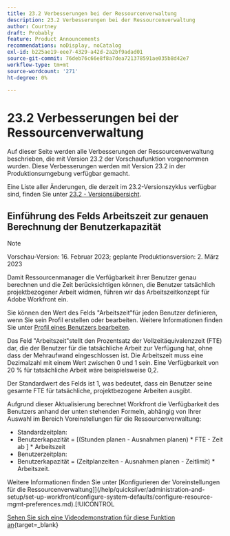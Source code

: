 ```yaml
---
title: 23.2 Verbesserungen bei der Ressourcenverwaltung
description: 23.2 Verbesserungen bei der Ressourcenverwaltung
author: Courtney
draft: Probably
feature: Product Announcements
recommendations: noDisplay, noCatalog
exl-id: b225ae19-eee7-4329-a42d-2a2bf9adad01
source-git-commit: 76deb76c66e8f8a7dea721378591ae035b8d42e7
workflow-type: tm+mt
source-wordcount: '271'
ht-degree: 0%

---
```


# 23.2 Verbesserungen bei der Ressourcenverwaltung

Auf dieser Seite werden alle Verbesserungen der Ressourcenverwaltung beschrieben, die mit Version 23.2 der Vorschaufunktion vorgenommen wurden. Diese Verbesserungen werden mit Version 23.2 in der Produktionsumgebung verfügbar gemacht.

Eine Liste aller Änderungen, die derzeit im 23.2-Versionszyklus verfügbar sind, finden Sie unter [23.2 - Versionsübersicht](/help/quicksilver/product-announcements/product-releases/23.2-release-activity/23-2-release-overview.md).

## Einführung des Felds Arbeitszeit zur genauen Berechnung der Benutzerkapazität

>[!NOTE]
>
>Vorschau-Version: 16. Februar 2023; geplante Produktionsversion: 2. März 2023

Damit Ressourcenmanager die Verfügbarkeit ihrer Benutzer genau berechnen und die Zeit berücksichtigen können, die Benutzer tatsächlich projektbezogener Arbeit widmen, führen wir das Arbeitszeitkonzept für Adobe Workfront ein.

Sie können den Wert des Felds &quot;Arbeitszeit&quot;für jeden Benutzer definieren, wenn Sie sein Profil erstellen oder bearbeiten. Weitere Informationen finden Sie unter [Profil eines Benutzers bearbeiten](/help/quicksilver/administration-and-setup/add-users/create-and-manage-users/edit-a-users-profile.md).

Das Feld &quot;Arbeitszeit&quot;stellt den Prozentsatz der Vollzeitäquivalenzzeit (FTE) dar, die der Benutzer für die tatsächliche Arbeit zur Verfügung hat, ohne dass der Mehraufwand eingeschlossen ist. Die Arbeitszeit muss eine Dezimalzahl mit einem Wert zwischen 0 und 1 sein. Eine Verfügbarkeit von 20 % für tatsächliche Arbeit wäre beispielsweise 0,2.

Der Standardwert des Felds ist 1, was bedeutet, dass ein Benutzer seine gesamte FTE für tatsächliche, projektbezogene Arbeiten ausgibt.

Aufgrund dieser Aktualisierung berechnet Workfront die Verfügbarkeit des Benutzers anhand der unten stehenden Formeln, abhängig von Ihrer Auswahl im Bereich Voreinstellungen für die Ressourcenverwaltung:

* Standardzeitplan:
* Benutzerkapazität = [(Stunden planen - Ausnahmen planen) * FTE - Zeit ab ] * Arbeitszeit
* Benutzerzeitplan:
* Benutzerkapazität = (Zeitplanzeiten - Ausnahmen planen - Zeitlimit) * Arbeitszeit.

Weitere Informationen finden Sie unter [Konfigurieren der Voreinstellungen für die Ressourcenverwaltung]](/help/quicksilver/administration-and-setup/set-up-workfront/configure-system-defaults/configure-resource-mgmt-preferences.md).[!UICONTROL 

[Sehen Sie sich eine Videodemonstration für diese Funktion an](https://video.tv.adobe.com/v/3415608/){target=_blank}
